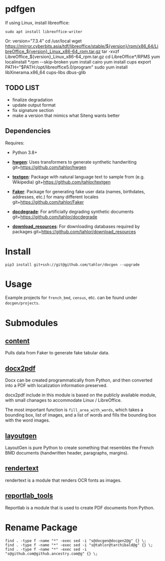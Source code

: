# pdfgen

If using Linux, install libreoffice:

    sudo apt install libreoffice-writer
    
Or:
    version="7.3.4"
    cd /usr/local
    wget https://mirror.cyberbits.asia/tdf/libreoffice/stable/${version}/rpm/x86_64/LibreOffice_${version}_Linux_x86-64_rpm.tar.gz
    tar -xvzf LibreOffice_${version}_Linux_x86-64_rpm.tar.gz
    cd LibreOffice*/RPMS
    yum localinstall *.rpm --skip-broken
    yum install cairo
    yum install cups
    export PATH="$PATH:/opt/libreoffice5.0/program"
    sudo yum install libXinerama.x86_64 cups-libs dbus-glib

## TODO LIST
* finalize degradation
* update output format
* fix signature section
* make a version that mimics what Siteng wants better

## Dependencies
Requires:

* Python 3.8+

* [**hwgen**](https://github.com/tahlor/hwgen): Uses transformers to generate synthetic handwriting
  git+https://github.com/tahlor/hwgen
    
* [**textgen**](https://github.com/tahlor/textgen): Package with natural language text to sample from (e.g. Wikipedia)
  git+https://github.com/tahlor/textgen

* [**Faker**](https://github.com/tahlor/Faker): Package for generating fake user data (names, birthdates, addresses, etc.) for many different locales
  git+https://github.com/tahlor/Faker

* [**docdegrade**](https://github.com/tahlor/docdegrade): For artificially degrading synthetic documents
  git+https://github.com/tahlor/docdegrade

* [**download_resources**](https://github.com/tahlor/download_resources): For downloading databases required by packages
  git+https://github.com/tahlor/download_resources

# Install
    
    pip3 install git+ssh://git@github.com/tahlor/docgen --upgrade

# Usage

Example projects for `french_bmd`, `census`, etc. can be found under `docgen/projects`.

# Submodules
## [**content**](https://github.com/Tahlor/docgen/tree/master/docgen/content)

Pulls data from Faker to generate fake tabular data.


## [**docx2pdf**](https://github.com/Tahlor/docgen/tree/master/docgen/docx2pdf)
Docx can be created programmatically from Python, and then converted into a PDF with localization information preserved.

docx2pdf include in this module is based on the publicly available module, with small chanages to accommodate Linux / LibreOffice. 

The most important function is `fill_area_with_words`, which takes a bounding box, list of images, and a list of words and 
fills the bounding box with the word images.

## [**layoutgen**](https://github.com/Tahlor/docgen/tree/master/docgen/layoutgen)

LayoutGen is pure Python to create something that resembles the French BMD documents (handwritten header, paragraphs, margins).

## [**rendertext**](https://github.com/Tahlor/docgen/tree/master/docgen/rendertext)
rendertext is a module that renders OCR fonts as images.

## [**reportlab_tools**](https://github.com/Tahlor/docgen/tree/master/docgen/reportlab_tools)

Reportlab is a module that is used to create PDF documents from Python.



# Rename Package 
    find . -type f -name "*" -exec sed -i "s@docgen@docgen2@g" {} \;
    find . -type f -name "*" -exec sed -i "s@tahlor@tarchibald@g" {} \;
    find . -type f -name "*" -exec sed -i "s@github.com@github.ancestry.com@g" {} \;

